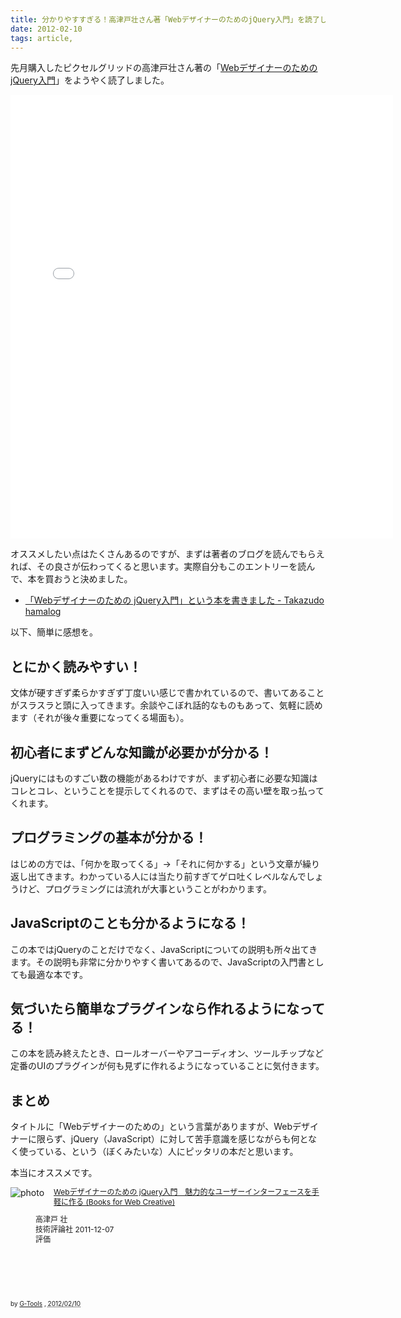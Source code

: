 ```yaml
---
title: 分かりやすすぎる！高津戸壮さん著「WebデザイナーのためのjQuery入門」を読了しました
date: 2012-02-10
tags: article,
---
```

先月購入したピクセルグリッドの高津戸壮さん著の「<a href="http://www.amazon.co.jp/gp/product/4774148563/ref=as_li_ss_tl?ie=UTF8&tag=konitter-22&linkCode=as2&camp=247&creative=7399&creativeASIN=4774148563">WebデザイナーのためのjQuery入門</a>」をようやく読了しました。

<!--more-->

<iframe src="//instagram.com/p/egipq/embed/" width="612" height="710" frameborder="0" scrolling="no" allowtransparency="true"></iframe>

オススメしたい点はたくさんあるのですが、まずは著者のブログを読んでもらえれば、その良さが伝わってくると思います。実際自分もこのエントリーを読んで、本を買おうと決めました。

<ul>
<li><a href="http://hamalog.tumblr.com/post/13682600794/web-jquery">「Webデザイナーのための jQuery入門」という本を書きました - Takazudo hamalog</a></li>
</ul>

以下、簡単に感想を。

<h2>とにかく読みやすい！</h2>
文体が硬すぎず柔らかすぎず丁度いい感じで書かれているので、書いてあることがスラスラと頭に入ってきます。余談やこぼれ話的なものもあって、気軽に読めます（それが後々重要になってくる場面も）。

<h2>初心者にまずどんな知識が必要かが分かる！</h2>
jQueryにはものすごい数の機能があるわけですが、まず初心者に必要な知識はコレとコレ、ということを提示してくれるので、まずはその高い壁を取っ払ってくれます。

<h2>プログラミングの基本が分かる！</h2>
はじめの方では、「何かを取ってくる」→「それに何かする」という文章が繰り返し出てきます。わかっている人には当たり前すぎてゲロ吐くレベルなんでしょうけど、プログラミングには流れが大事ということがわかります。

<h2>JavaScriptのことも分かるようになる！</h2>
この本ではjQueryのことだけでなく、JavaScriptについての説明も所々出てきます。その説明も非常に分かりやすく書いてあるので、JavaScriptの入門書としても最適な本です。

<h2>気づいたら簡単なプラグインなら作れるようになってる！</h2>
この本を読み終えたとき、ロールオーバーやアコーディオン、ツールチップなど定番のUIのプラグインが何も見ずに作れるようになっていることに気付きます。

<h2>まとめ</h2>
タイトルに「Webデザイナーのための」という言葉がありますが、Webデザイナーに限らず、jQuery（JavaScript）に対して苦手意識を感じながらも何となく使っている、という（ぼくみたいな）人にピッタリの本だと思います。

本当にオススメです。

<div class="hreview">
<a class="item url" href="http://www.amazon.co.jp/Web%E3%83%87%E3%82%B6%E3%82%A4%E3%83%8A%E3%83%BC%E3%81%AE%E3%81%9F%E3%82%81%E3%81%AE-jQuery%E5%85%A5%E9%96%80-%E9%AD%85%E5%8A%9B%E7%9A%84%E3%81%AA%E3%83%A6%E3%83%BC%E3%82%B6%E3%83%BC%E3%82%A4%E3%83%B3%E3%82%BF%E3%83%BC%E3%83%95%E3%82%A7%E3%83%BC%E3%82%B9%E3%82%92%E6%89%8B%E8%BB%BD%E3%81%AB%E4%BD%9C%E3%82%8B-Books-Web-Creative/dp/4774148563%3FSubscriptionId%3D15SMZCTB9V8NGR2TW082%26tag%3Dkonitter-22%26linkCode%3Dxm2%26camp%3D2025%26creative%3D165953%26creativeASIN%3D4774148563"><img src="http://ecx.images-amazon.com/images/I/51OOIybN0vL._SL160_.jpg" alt="photo" class="photo" style="float:left;margin:0 15px 0 0;padding:0;border:none;" /></a>
<dl style="text-align:left;min-height:168px;font-size:12px;line-height:16px;">
<dt class="fn" style="margin-bottom:1em;">
<a class="item url" href="http://www.amazon.co.jp/Web%E3%83%87%E3%82%B6%E3%82%A4%E3%83%8A%E3%83%BC%E3%81%AE%E3%81%9F%E3%82%81%E3%81%AE-jQuery%E5%85%A5%E9%96%80-%E9%AD%85%E5%8A%9B%E7%9A%84%E3%81%AA%E3%83%A6%E3%83%BC%E3%82%B6%E3%83%BC%E3%82%A4%E3%83%B3%E3%82%BF%E3%83%BC%E3%83%95%E3%82%A7%E3%83%BC%E3%82%B9%E3%82%92%E6%89%8B%E8%BB%BD%E3%81%AB%E4%BD%9C%E3%82%8B-Books-Web-Creative/dp/4774148563%3FSubscriptionId%3D15SMZCTB9V8NGR2TW082%26tag%3Dkonitter-22%26linkCode%3Dxm2%26camp%3D2025%26creative%3D165953%26creativeASIN%3D4774148563">Webデザイナーのための jQuery入門　魅力的なユーザーインターフェースを手軽に作る (Books for Web Creative)</a><img src="http://www.assoc-amazon.jp/e/ir?t=konitter-22&l=ur2&o=9" width="1" height="1" style="border: none;" alt="" />
</dt>
<dd>高津戸 壮 </dd>
<dd>技術評論社 2011-12-07</dd>
<dd>評価 <abbr class="rating" title="5"><img src="http://g-images.amazon.com/images/G/01/detail/stars-5-0.gif" alt="" style="padding:0;border:none;background:none;" /></abbr>
</dd>
</dl>
<p class="gtools" style="font-size:10px;">by <a href="http://www.goodpic.com/mt/aws/index.html" >G-Tools</a> ,  <abbr class="dtreviewed" title="2012/02/10">2012/02/10</abbr></p>
</div>